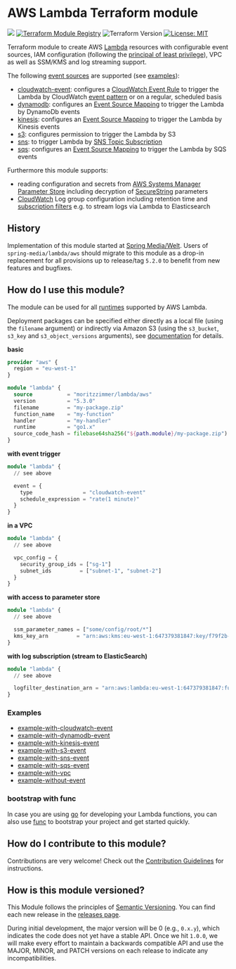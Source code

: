 # AWS Lambda Terraform module

![](https://github.com/moritzzimmer/terraform-aws-lambda/workflows/Terraform%20CI/badge.svg) [![Terraform Module Registry](https://img.shields.io/badge/Terraform%20Module%20Registry-5.3.0-blue.svg)](https://registry.terraform.io/modules/moritzzimmer/lambda/aws/5.3.0) ![Terraform Version](https://img.shields.io/badge/Terraform-0.12+-green.svg) [![License: MIT](https://img.shields.io/badge/License-MIT-yellow.svg)](https://opensource.org/licenses/MIT)

Terraform module to create AWS [Lambda](https://www.terraform.io/docs/providers/aws/r/lambda_function.html) resources with configurable event sources, IAM configuration (following the [principal of least privilege](https://en.wikipedia.org/wiki/Principle_of_least_privilege)), VPC as well as SSM/KMS and log streaming support.

The following [event sources](https://docs.aws.amazon.com/lambda/latest/dg/invoking-lambda-function.html) are supported (see [examples](#examples)):

- [cloudwatch-event](https://github.com/moritzzimmer/terraform-aws-lambda/tree/master/examples/example-with-cloudwatch-event): configures a [CloudWatch Event Rule](https://www.terraform.io/docs/providers/aws/r/cloudwatch_event_rule.html) to trigger the Lambda by CloudWatch [event pattern](https://docs.aws.amazon.com/AmazonCloudWatch/latest/events/CloudWatchEventsandEventPatterns.html) or on a regular, scheduled basis
- [dynamodb](https://github.com/moritzzimmer/terraform-aws-lambda/tree/master/examples/example-with-dynamodb-event): configures an [Event Source Mapping](https://www.terraform.io/docs/providers/aws/r/lambda_event_source_mapping.html) to trigger the Lambda by DynamoDb events
- [kinesis](https://github.com/moritzzimmer/terraform-aws-lambda/tree/master/examples/example-with-kinesis-event): configures an [Event Source Mapping](https://www.terraform.io/docs/providers/aws/r/lambda_event_source_mapping.html) to trigger the Lambda by Kinesis events
- [s3](https://github.com/moritzzimmer/terraform-aws-lambda/tree/master/examples/example-with-s3-event): configures permission to trigger the Lambda by S3
- [sns](https://github.com/moritzzimmer/terraform-aws-lambda/tree/master/examples/example-with-sns-event): to trigger Lambda by [SNS Topic Subscription](https://www.terraform.io/docs/providers/aws/r/sns_topic_subscription.html)
- [sqs](https://github.com/moritzzimmer/terraform-aws-lambda/tree/master/examples/example-with-sqs-event): configures an [Event Source Mapping](https://www.terraform.io/docs/providers/aws/r/lambda_event_source_mapping.html) to trigger the Lambda by SQS events

Furthermore this module supports:

- reading configuration and secrets from [AWS Systems Manager Parameter Store](https://docs.aws.amazon.com/systems-manager/latest/userguide/systems-manager-paramstore.html) including decryption of [SecureString](https://docs.aws.amazon.com/kms/latest/developerguide/services-parameter-store.html) parameters
- [CloudWatch](https://docs.aws.amazon.com/AmazonCloudWatch/latest/logs/Working-with-log-groups-and-streams.html) Log group configuration including retention time and [subscription filters](https://docs.aws.amazon.com/AmazonCloudWatch/latest/logs/SubscriptionFilters.html) e.g. to stream logs via Lambda to Elasticsearch

## History

Implementation of this module started at [Spring Media/Welt](https://github.com/spring-media/terraform-aws-lambda). Users of `spring-media/lambda/aws`
should migrate to this module as a drop-in replacement for all provisions up to release/tag `5.2.0` to benefit from new features and bugfixes.

## How do I use this module?

The module can be used for all [runtimes](https://docs.aws.amazon.com/lambda/latest/dg/lambda-runtimes.html) supported by AWS Lambda.

Deployment packages can be specified either directly as a local file (using the `filename` argument) or indirectly via Amazon S3 (using the `s3_bucket`, `s3_key` and `s3_object_versions` arguments), see [documentation](https://www.terraform.io/docs/providers/aws/r/lambda_function.html#specifying-the-deployment-package) for details.

**basic**

```terraform
provider "aws" {
  region = "eu-west-1"
}

module "lambda" {
  source           = "moritzzimmer/lambda/aws"
  version          = "5.3.0"
  filename         = "my-package.zip"
  function_name    = "my-function"
  handler          = "my-handler"
  runtime          = "go1.x"
  source_code_hash = filebase64sha256("${path.module}/my-package.zip")
}
```

**with event trigger**

```terraform
module "lambda" {
  // see above

  event = {
    type                = "cloudwatch-event"
    schedule_expression = "rate(1 minute)"
  }
}
```

**in a VPC**

```terraform
module "lambda" {
  // see above

  vpc_config = {
    security_group_ids = ["sg-1"]
    subnet_ids         = ["subnet-1", "subnet-2"]
  }
}
```

**with access to parameter store**

```terraform
module "lambda" {
  // see above

  ssm_parameter_names = ["some/config/root/*"]
  kms_key_arn         = "arn:aws:kms:eu-west-1:647379381847:key/f79f2b-04684-4ad9-f9de8a-79d72f"
}
```

**with log subscription (stream to ElasticSearch)**

```terraform
module "lambda" {
  // see above

  logfilter_destination_arn = "arn:aws:lambda:eu-west-1:647379381847:function:cloudwatch_logs_to_es_production"
}
```

### Examples

- [example-with-cloudwatch-event](https://github.com/moritzzimmer/terraform-aws-lambda/tree/master/examples/example-with-cloudwatch-event)
- [example-with-dynamodb-event](https://github.com/moritzzimmer/terraform-aws-lambda/tree/master/examples/example-with-dynamodb-event)
- [example-with-kinesis-event](https://github.com/moritzzimmer/terraform-aws-lambda/tree/master/examples/example-with-kinesis-event)
- [example-with-s3-event](https://github.com/moritzzimmer/terraform-aws-lambda/tree/master/examples/example-with-s3-event)
- [example-with-sns-event](https://github.com/moritzzimmer/terraform-aws-lambda/tree/master/examples/example-with-sns-event)
- [example-with-sqs-event](https://github.com/moritzzimmer/terraform-aws-lambda/tree/master/examples/example-with-sqs-event)
- [example-with-vpc](https://github.com/moritzzimmer/terraform-aws-lambda/tree/master/examples/example-with-vpc)
- [example-without-event](https://github.com/moritzzimmer/terraform-aws-lambda/tree/master/examples/example-without-event)

### bootstrap with func

In case you are using [go](https://golang.org/) for developing your Lambda functions, you can also use [func](https://github.com/moritzzimmer/func) to bootstrap your project and get started quickly.

## How do I contribute to this module?

Contributions are very welcome! Check out the [Contribution Guidelines](https://github.com/moritzzimmer/terraform-aws-lambda/blob/master/CONTRIBUTING.md) for instructions.

## How is this module versioned?

This Module follows the principles of [Semantic Versioning](http://semver.org/). You can find each new release in the [releases page](../../releases).

During initial development, the major version will be 0 (e.g., `0.x.y`), which indicates the code does not yet have a
stable API. Once we hit `1.0.0`, we will make every effort to maintain a backwards compatible API and use the MAJOR,
MINOR, and PATCH versions on each release to indicate any incompatibilities.
